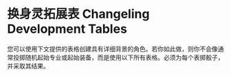 # 换身灵拓展表 Changeling Development Tables

您可以使用下文提供的表格创建具有详细背景的角色。若你如此做，则你不会像通常投掷随机起始专业或起始装备，而是使用以下所有表格。必须为每个表掷骰子，并采取其结果。
